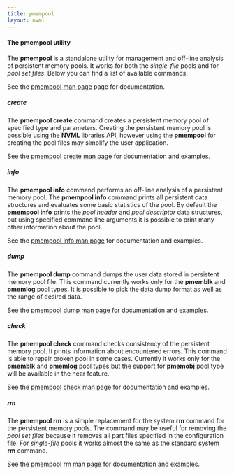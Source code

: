 ```yaml
---
title: pmempool
layout: nvml
---
```


#### The pmempool utility

The **pmempool** is a standalone utility for management and off-line analysis
of persistent memory pools. It works for both the *single-file* pools and
for *pool set files*. Below you can find a list of available commands.

See the [pmempool man page](pmempool.1.html) page for documentation.

##### create

The **pmempool create** command creates a persistent memory pool of specified
type and parameters. Creating the persistent memory pool is possible using
the **NVML** libraries API, however using the **pmempool** for creating the
pool files may simplify the user application. 

See the [pmempool create man page](pmempool-create.1.html) for documentation and examples.

##### info

The **pmempool info** command performs an off-line analysis of a persistent memory
pool. The **pmempool info** command prints all persistent data
structures and evaluates some basic statistics of the pool. By default the
**pmempool info** prints the *pool header* and *pool descriptor* data
structures, but using specified command line arguments it is possible to print
many other information about the pool.

See the [pmempool info man page](pmempool-info.1.html) for documentation and examples.

##### dump

The **pmempool dump** command dumps the user data stored in persistent memory
pool file. This command currently works only for the **pmemblk** and
**pmemlog** pool types. It is possible to pick the data dump format as well as
the range of desired data.

See the [pmempool dump man page](pmempool-dump.1.html) for documentation and examples.

##### check

The **pmempool check** command checks consistency of the persistent memory pool.
It prints information about encountered errors. This command is able to repair
broken pool in some cases. Currently it works only for the **pmemblk** and
**pmemlog** pool types but the support for **pmemobj** pool type will be
available in the near feature.

See the [pmempool check man page](pmempool-check.1.html) for documentation and examples.

##### rm

The **pmempool rm** is a simple replacement for the system **rm** command for
the persistent memory pools. The command may be useful for removing the
*pool set files* because it removes all part files specified in the
configuration file. For *single-file* pools it works almost the same
as the standard system **rm** command.

See the [pmempool rm man page](pmempool-rm.1.html) for documentation and examples.

